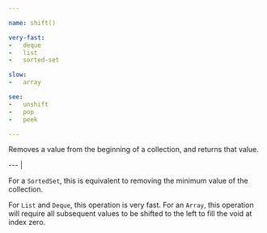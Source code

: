 ```yaml
---

name: shift()

very-fast:
-   deque
-   list
-   sorted-set

slow:
-   array

see:
-   unshift
-   pop
-   peek

---
```


Removes a value from the beginning of a collection, and returns that value.

--- |

For a `SortedSet`, this is equivalent to removing the minimum value of the
collection.

For `List` and `Deque`, this operation is very fast.
For an `Array`, this operation will require all subsequent values to be
shifted to the left to fill the void at index zero.

